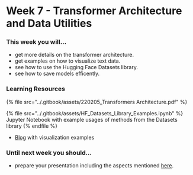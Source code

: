 # Week 7 - Transformer Architecture and Data Utilities

### This week you will...

* get more details on the transformer architecture.
* get examples on how to visualize text data.
* see how to use the Hugging Face Datasets library.
* see how to save models efficently.

### Learning Resources

{% file src="../.gitbook/assets/220205_Transformers Architecture.pdf" %}

{% file src="../.gitbook/assets/HF_Datasets_Library_Examples.ipynb" %}
Jupyter Notebook with example usages of methods from the Datasets library
{% endfile %}

* [Blog](https://towardsdatascience.com/a-complete-exploratory-data-analysis-and-visualization-for-text-data-29fb1b96fb6a) with visualization examples

### Until next week you should...

* prepare your presentation including the aspects mentioned [here](week-8-presentation-of-the-final-projects.md).
